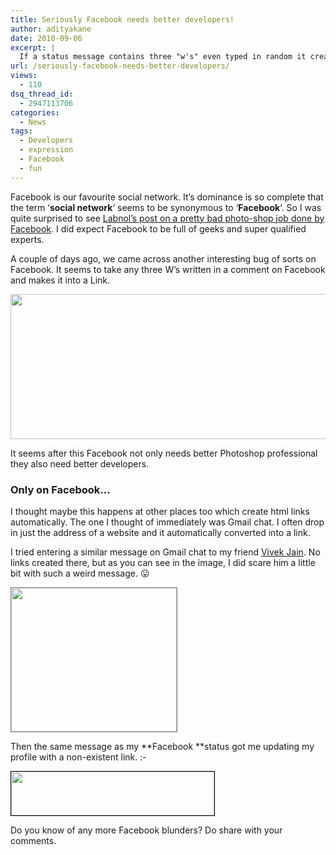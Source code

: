 ```yaml
---
title: Seriously Facebook needs better developers!
author: adityakane
date: 2010-09-06
excerpt: |
  If a status message contains three "w's" even typed in random it creates a link automatically. Facebook seriously needs better developers.
url: /seriously-facebook-needs-better-developers/
views:
  - 110
dsq_thread_id:
  - 2947113706
categories:
  - News
tags:
  - Developers
  - expression
  - Facebook
  - fun
---
```

Facebook is our favourite social network. It&#8217;s dominance is so complete that the term &#8216;**social network**&#8216; seems to be synonymous to &#8216;**Facebook**&#8216;. So I was quite surprised to see <a href="http://www.labnol.org/home/bad-photoshop-job/14354/" onclick="_gaq.push(['_trackEvent', 'outbound-article', 'http://www.labnol.org/home/bad-photoshop-job/14354/', 'Labnol&#8217;s post on a pretty bad photo-shop job done by Facebook']);" >Labnol&#8217;s post on a pretty bad photo-shop job done by Facebook</a>. I did expect Facebook to be full of geeks and super qualified experts.

A couple of days ago, we came across another interesting bug of sorts on Facebook. It seems to take any three W&#8217;s written in a comment on Facebook and makes it into a Link.

<a href="http://fbknol.com/seriously-facebook-needs-better-developers/fb_need_better_developers/" onclick="_gaq.push(['_trackEvent', 'outbound-article', 'http://fbknol.com/seriously-facebook-needs-better-developers/fb_need_better_developers/', '']);" rel="attachment wp-att-2512"><img class="alignnone size-full  wp-image-52382" src="http://cdn.devilsworkshop.org/files/2010/09/FB_need_better_developers.png" alt="" width="550" height="232" /></a>

It seems after this Facebook not only needs better Photoshop professional they also need better developers.

### Only on Facebook&#8230;

I thought maybe this happens at other places too which create html links automatically. The one I thought of immediately was Gmail chat. I often drop in just the address of a website and it automatically converted into a link.

I tried entering a similar message on Gmail chat to my friend <a href="https://twitter.com/vivekvick" onclick="_gaq.push(['_trackEvent', 'outbound-article', 'https://twitter.com/vivekvick', 'Vivek Jain']);" >Vivek Jain</a>. No links created there, but as you can see in the image, I did scare him a little bit with such a weird message. 😛

<a href="http://fbknol.com/seriously-facebook-needs-better-developers/fb_developers_gmail_test/" onclick="_gaq.push(['_trackEvent', 'outbound-article', 'http://fbknol.com/seriously-facebook-needs-better-developers/fb_developers_gmail_test/', '']);" rel="attachment wp-att-2513"><img class="alignnone size-full wp-image-2513" style="border: 1px solid grey" src="http://cdn.devilsworkshop.org/files/2010/09/fb_developers_gmail_test.png" alt="" width="265" height="230" /></a>

Then the same message as my **Facebook **status got me updating my profile with a non-existent link. <img src="http://devilsworkshop.org/wp-includes/images/smilies/frownie.png" alt=":-(" class="wp-smiley" style="height: 1em; max-height: 1em;" />

<a href="http://fbknol.com/seriously-facebook-needs-better-developers/fb_developers_fb_test/" onclick="_gaq.push(['_trackEvent', 'outbound-article', 'http://fbknol.com/seriously-facebook-needs-better-developers/fb_developers_fb_test/', '']);" rel="attachment wp-att-2514"><img class="alignnone size-full wp-image-2514" style="border: 1px solid black" src="http://cdn.devilsworkshop.org/files/2010/09/fb_developers_fb_test.png" alt="" width="325" height="70" /></a>

Do you know of any more Facebook blunders? Do share with your comments.
